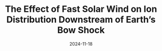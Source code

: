 ---
title: "The Effect of Fast Solar Wind on Ion Distribution Downstream of Earth’s Bow Shock"
collection: publications
permalink: /publication/2024-osmane
date: 2024-11-18
venue: 'The Astrophysical Journal (ApJ)'
paperurl: '/files/papers/2024/Osmane_2024_ApJ_976_104-2.pdf'
link: 'https://iopscience.iop.org/article/10.3847/1538-4357/ad8570'
citation: "Osmane, A., & <b>Raptis, S.</b> (2024). On the formation of super-Alfvénic flows downstream of collisionless shocks. The Astrophysical Journal, 976(1), 104."
---